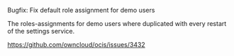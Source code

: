 Bugfix: Fix default role assignment for demo users

The roles-assignments for demo users where duplicated with every
restart of the settings service.

https://github.com/owncloud/ocis/issues/3432

